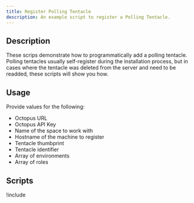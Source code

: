 ```yaml
---
title: Register Polling Tentacle
description: An example script to register a Polling Tentacle.
---
```


## Description

These scrips demonstrate how to programmatically add a polling tentacle.  Polling tentacles usually self-register during the installation process, but in cases where the tentacle was deleted from the server and need to be readded, these scripts will show you how.

## Usage
Provide values for the following:
- Octopus URL
- Octopus API Key
- Name of the space to work with
- Hostname of the machine to register
- Tentacle thumbprint
- Tentacle identifier
- Array of environments
- Array of roles

## Scripts

!include <register-polling-tentacle-scripts>

